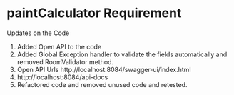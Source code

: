 # paintCalculator Requirement

Updates on the Code

1. Added Open API to the code
2. Added Global Exception handler to validate the fields automatically and removed RoomValidator method.
3. Open API Urls http://localhost:8084/swagger-ui/index.html
4. http://localhost:8084/api-docs
5. Refactored code and removed unused code and retested.


